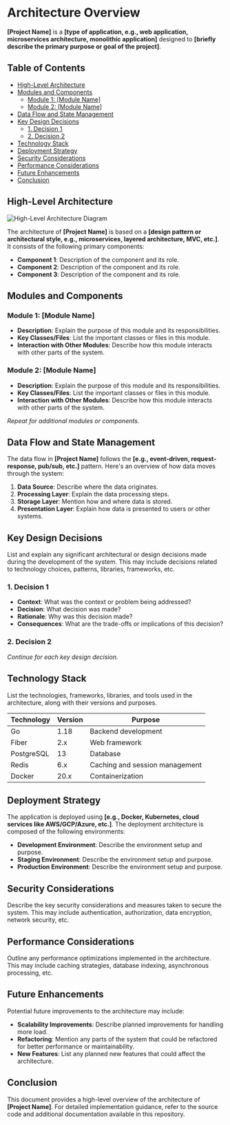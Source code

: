# Architecture Overview

**[Project Name]** is a **[type of application, e.g., web application, microservices architecture, monolithic application]** designed to **[briefly describe the primary purpose or goal of the project]**.

## Table of Contents

- [High-Level Architecture](#high-level-architecture)
- [Modules and Components](#modules-and-components)
  - [Module 1: \[Module Name\]](#module-1-module-name)
  - [Module 2: \[Module Name\]](#module-2-module-name)
- [Data Flow and State Management](#data-flow-and-state-management)
- [Key Design Decisions](#key-design-decisions)
  - [1. Decision 1](#1-decision-1)
  - [2. Decision 2](#2-decision-2)
- [Technology Stack](#technology-stack)
- [Deployment Strategy](#deployment-strategy)
- [Security Considerations](#security-considerations)
- [Performance Considerations](#performance-considerations)
- [Future Enhancements](#future-enhancements)
- [Conclusion](#conclusion)

## High-Level Architecture

![High-Level Architecture Diagram](./docs/architecture-diagram.png)

The architecture of **[Project Name]** is based on a **[design pattern or architectural style, e.g., microservices, layered architecture, MVC, etc.]**. It consists of the following primary components:

- **Component 1**: Description of the component and its role.
- **Component 2**: Description of the component and its role.
- **Component 3**: Description of the component and its role.

## Modules and Components

### Module 1: [Module Name]

- **Description**: Explain the purpose of this module and its responsibilities.
- **Key Classes/Files**: List the important classes or files in this module.
- **Interaction with Other Modules**: Describe how this module interacts with other parts of the system.

### Module 2: [Module Name]

- **Description**: Explain the purpose of this module and its responsibilities.
- **Key Classes/Files**: List the important classes or files in this module.
- **Interaction with Other Modules**: Describe how this module interacts with other parts of the system.

*Repeat for additional modules or components.*

## Data Flow and State Management

The data flow in **[Project Name]** follows the **[e.g., event-driven, request-response, pub/sub, etc.]** pattern. Here's an overview of how data moves through the system:

1. **Data Source**: Describe where the data originates.
2. **Processing Layer**: Explain the data processing steps.
3. **Storage Layer**: Mention how and where data is stored.
4. **Presentation Layer**: Explain how data is presented to users or other systems.

## Key Design Decisions

List and explain any significant architectural or design decisions made during the development of the system. This may include decisions related to technology choices, patterns, libraries, frameworks, etc.

### 1. Decision 1

- **Context**: What was the context or problem being addressed?
- **Decision**: What decision was made?
- **Rationale**: Why was this decision made?
- **Consequences**: What are the trade-offs or implications of this decision?

### 2. Decision 2

*Continue for each key design decision.*

## Technology Stack

List the technologies, frameworks, libraries, and tools used in the architecture, along with their versions and purposes.

| Technology     | Version | Purpose                          |
| -------------- | ------- | ----------------------------------|
| Go             | 1.18    | Backend development               |
| Fiber          | 2.x     | Web framework                     |
| PostgreSQL     | 13      | Database                          |
| Redis          | 6.x     | Caching and session management    |
| Docker         | 20.x    | Containerization                  |

## Deployment Strategy

The application is deployed using **[e.g., Docker, Kubernetes, cloud services like AWS/GCP/Azure, etc.]**. The deployment architecture is composed of the following environments:

- **Development Environment**: Describe the environment setup and purpose.
- **Staging Environment**: Describe the environment setup and purpose.
- **Production Environment**: Describe the environment setup and purpose.

## Security Considerations

Describe the key security considerations and measures taken to secure the system. This may include authentication, authorization, data encryption, network security, etc.

## Performance Considerations

Outline any performance optimizations implemented in the architecture. This may include caching strategies, database indexing, asynchronous processing, etc.

## Future Enhancements

Potential future improvements to the architecture may include:

- **Scalability Improvements**: Describe planned improvements for handling more load.
- **Refactoring**: Mention any parts of the system that could be refactored for better performance or maintainability.
- **New Features**: List any planned new features that could affect the architecture.

## Conclusion

This document provides a high-level overview of the architecture of **[Project Name]**. For detailed implementation guidance, refer to the source code and additional documentation available in this repository.